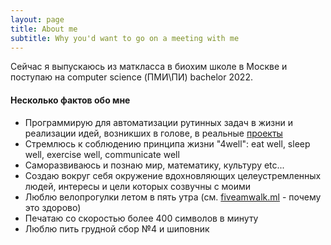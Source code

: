 ```yaml
---
layout: page
title: About me
subtitle: Why you'd want to go on a meeting with me
---
```


Сейчас я выпускаюсь из маткласса в биохим школе в Москве и поступаю на computer science (ПМИ\ПИ) bachelor 2022.

#### Несколько фактов обо мне

- Программирую для автоматизации рутинных задач в жизни и реализации идей, возникших в голове, в реальные [проекты](/myprojects)
- Стремлюсь к соблюдению принципа жизни "4well": eat well, sleep well, exercise well, communicate well
- Саморазвиваюсь и познаю мир, математику, культуру etc...
- Создаю вокруг себя окружение вдохновляющих целеустремленных людей, интересы и цели которых созвучны с моими
- Люблю велопрогулки летом в пять утра (см. [fiveamwalk.ml](http://fiveamwalk.ml) - почему это здорово)
- Печатаю со скоростью более 400 символов в минуту
- Люблю пить грудной сбор №4 и шиповник
